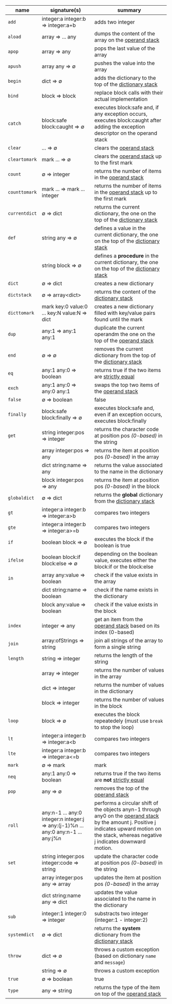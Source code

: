 | **name** | **signature(s)** | **summary** |
|---|---|---|
| `add` | integer:a integer:b ⇒ integer:a+b | adds two integer |
| `aload` | array ⇒ ... any | dumps the content of the array on the [operand stack][operand stack] |
| `apop` | array ⇒ any | pops the last value of the array |
| `apush` | array any ⇒ ∅ | pushes the value into the array |
| `begin` | dict ⇒ ∅ | adds the dictionary to the top of the [dictionary stack][dictionary stack] |
| `bind` | block ⇒ block | replace block calls with their actual implementation |
| `catch` | block:safe block:caught ⇒ ∅ | executes block:safe and, if any exception occurs, executes block:caught after adding the exception descriptor on the operand stack |
| `clear` | ... ⇒ ∅ | clears the [operand stack][operand stack] |
| `cleartomark` | mark ... ⇒ ∅ | clears the [operand stack][operand stack] up to the first mark |
| `count` | ∅ ⇒ integer | returns the number of items in the [operand stack][operand stack] |
| `counttomark` | mark ... ⇒ mark ... integer | returns the number of items in the [operand stack][operand stack] up to the first mark |
| `currentdict` | ∅ ⇒ dict | returns the current dictionary, the one on the top of the [dictionary stack][dictionary stack] |
| `def` | string any ⇒ ∅ | defines a value in the current dictionary, the one on the top of the [dictionary stack][dictionary stack] |
| | string block ⇒ ∅ | defines a **procedure** in the current dictionary, the one on the top of the [dictionary stack][dictionary stack] |
| `dict` | ∅ ⇒ dict | creates a new dictionary |
| `dictstack` | ∅ ⇒ array&lt;dict&gt; | returns the content of the [dictionary stack][dictionary stack] |
| `dicttomark` | mark key:0 value:0 ... key:N value:N ⇒ dict | creates a new dictionary filled with key/value pairs found until the mark |
| `dup` | any:1 ⇒ any:1 any:1 | duplicate the current operandm the one on the top of the [operand stack][operand stack] |
| `end` | ∅ ⇒ ∅ | removes the current dictionary from the top of the [dictionary stack][dictionary stack] |
| `eq` | any:1 any:0 ⇒ boolean | returns true if the two items are [strictly equal][strict comparison] |
| `exch` | any:1 any:0 ⇒ any:0 any:1 | swaps the top two items of the [operand stack][operand stack] |
| `false` | ∅ ⇒ boolean | false |
| `finally` | block:safe block:finally ⇒ ∅ | executes block:safe and, even if an exception occurs, executes block:finally |
| `get` | string integer:pos ⇒ integer | returns the character code at position pos _(0-based)_ in the string |
|  | array integer:pos ⇒ any | returns the item at position pos _(0-based)_ in the array |
|  | dict string:name ⇒ any | returns the value associated to the name in the dictionary |
|  | block integer:pos ⇒ any | returns the item at position pos _(0-based)_ in the block |
| `globaldict` | ∅ ⇒ dict | returns the **global** dictionary from the [dictionary stack][dictionary stack] |
| `gt`  | integer:a integer:b ⇒ integer:a&gt;b | compares two integers |
| `gte`  | integer:a integer:b ⇒ integer:a&gt;=b | compares two integers |
| `if` | boolean block ⇒ ∅ | executes the block if the boolean is true |
| `ifelse` | boolean block:if block:else ⇒ ∅ | depending on the boolean value, executes either the block:if or the block:else |
| `in` | array any:value ⇒ boolean | check if the value exists in the array |
|  | dict string:name ⇒ boolean | check if the name exists in the dictionary |
|  | block any:value ⇒ boolean | check if the value exists in the block |
| `index` | integer ⇒ any | get an item from the [operand stack][operand stack] based on its index (0-based) |
| `join` | array:ofStrings => string | join all strings of the array to form a single string |
| `length` | string ⇒ integer | returns the length of the string|
|  | array ⇒ integer | returns the number of values in the array |
|  | dict ⇒ integer | returns the number of values in the dictionary |
|  | block ⇒ integer | returns the number of values in the block |
| `loop`  | block ⇒ ∅ | executes the block repeatedely (must use `break` to stop the loop) |
| `lt`  | integer:a integer:b ⇒ integer:a&lt;b | compares two integers |
| `lte`  | integer:a integer:b ⇒ integer:a&lt;=b | compares two integers |
| `mark`  | ∅ ⇒ mark | mark |
| `neq` | any:1 any:0 ⇒ boolean | returns true if the two items are **not** [strictly equal][strict comparison] |
| `pop`  | any ⇒ ∅ | removes the top of the [operand stack][operand stack] |
| `roll`  | any:n-1 ... any:0 integer:n integer:j ⇒ any:(j-1)%n ... any:0 any:n-1 ... any:j%n | performs a circular shift of the objects anyn-1 through any0 on the [operand stack][operand stack] by the amount j. Positive j indicates upward motion on the stack, whereas negative j indicates downward motion.
| `set` | string integer:pos integer:code ⇒ string | update the character code at position pos _(0-based)_ in the string |
|  | array integer:pos any ⇒ array | updates the item at position pos _(0-based)_ in the array |
|  | dict string:name any ⇒ dict | updates the value associated to the name in the dictionary |
| `sub` | integer:1 integer:0 ⇒ integer | substracts two integer (integer:1 - integer:2) |
| `systemdict` | ∅ ⇒ dict | returns the **system** dictionary from the [dictionary stack][dictionary stack] |
| `throw` | dict => ∅ | throws a custom exception (based on dictionary `name` and `message`) |
|  | string => ∅ | throws a custom exception |
| `true` | ∅ ⇒ boolean | true |
| `type` | any ⇒ string | returns the type of the item on top of the [operand stack][operand stack] |

[dictionary stack]: https://github.com/progbots/engine/blob/main/docs/README.md
[operand stack]: https://github.com/progbots/engine/blob/main/docs/README.md
[strict comparison]: https://github.com/progbots/engine/blob/main/docs/README.md
